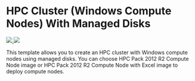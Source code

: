 # HPC Cluster (Windows Compute Nodes) With Managed Disks
<a href="https://portal.azure.com/#create/Microsoft.Template/uri/https%3A%2F%2Fraw.githubusercontent.com%2Fkevinhillinger%2Fazure-templates%2Fmaster%2Fcreate-hpc-cluster-managed-disk%2Fazuredeploy.json" target="_blank">
    <img src="http://azuredeploy.net/deploybutton.png"/>
</a>
<a href="http://armviz.io/#/?load=https%3A%2F%2Fraw.githubusercontent.com%2Fkevinhillinger%2Fazure-templates%2Fmaster%2Fcreate-hpc-cluster-managed-disk%2Fazuredeploy.json" target="_blank">
    <img src="http://armviz.io/visualizebutton.png"/>
</a>

This template allows you to create an HPC cluster with Windows compute nodes using managed disks. You can choose HPC Pack 2012 R2 Compute Node image or HPC Pack 2012 R2 Compute Node with Excel image to deploy compute nodes.
